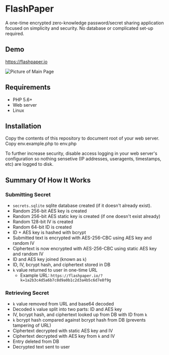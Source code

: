 # FlashPaper
A one-time encrypted zero-knowledge password/secret sharing application focused on simplicity and security. No database or complicated set-up required.

## Demo

https://flashpaper.io

![Picture of Main Page](https://i.imgur.com/3gDOy5l.png)

## Requirements
* PHP 5.6+
* Web server
* Linux

## Installation
Copy the contents of this repository to document root of your web server.
Copy env.example.php to env.php

To further increase security, disable access logging in your web server's configuration so nothing sensetive (IP addresses, useragents, timestamps, etc) are logged to disk.

## Summary Of How It Works
### Submitting Secret
* `secrets.sqlite` sqlite database created (if it doesn't already exist).
* Random 256-bit AES key is created
* Random 256-bit AES static key is created (if one doesn't exist already)
* Random 128-bit IV is created
* Random 64-bit ID is created
* ID + AES key is hashed with bcrypt 
* Submitted text is encrypted with AES-256-CBC using AES key and random IV
* Ciphertext is now encrypted with AES-256-CBC using static AES key and random IV
* ID and AES key joined (known as `k`)
* ID, IV, bcrypt hash, and ciphertext stored in DB
* `k` value returned to user in one-time URL
  * Example URL: `https://flashpaper.io/?k=1a2b3c4d5a6b7c8d9a0b1c2d3a4b5c6d7e8f9g`

 
### Retrieving Secret
* `k` value removed from URL and base64 decoded
* Decoded `k` value split into two parts: ID and AES key
* IV, bcrypt hash, and ciphertext looked up from DB with ID from `k`
* `k` bcrypt hash compared against bcrypt hash from DB (prevents tampering of URL)
* Ciphertext decrypted with static AES key and IV
* Ciphertext decrypted with AES key from `k` and IV
* Entry deleted from DB
* Decrypted text sent to user
